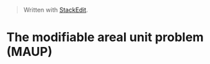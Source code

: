 
> Written with [StackEdit](https://stackedit.io/).

# The modifiable areal unit problem (MAUP)

<!--stackedit_data:
eyJoaXN0b3J5IjpbMTI3MTE2Mjk2NF19
-->
